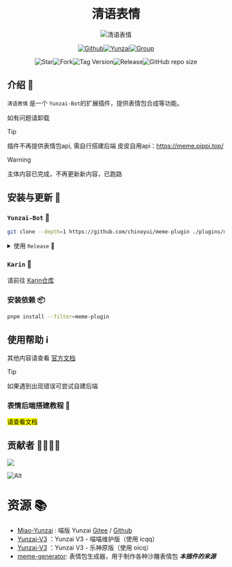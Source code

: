 # <h1 align="center">清语表情</h1>

<div align="center">
<img src="https://api.wuliya.cn/api/count?name=meme-plugin&type=img&theme=gelbooru" alt="清语表情">

<a href="https://github.com/ClarityJS/meme-plugin"><img src="https://img.shields.io/badge/Github-清语表情-black?style=flat-square&logo=github" alt="Github"></a><a href="https://gitee.com/Le-niao/Yunzai-Bot"><img src="https://img.shields.io/badge/云崽-v3.0.0-black?style=flat-square&logo=dependabot" alt="Yunzai"></a><a href="https://qm.qq.com/q/gBs8Ri3nIQ"><img src="https://img.shields.io/badge/group-272040396-blue" alt="Group"></a>

<img alt="Star" src="https://badgen.net/github/stars/ClarityJS/meme-plugin"><img alt="Fork" src="https://badgen.net/github/forks/ClarityJS/meme-plugin"><img alt="Tag Version" src="https://badgen.net/github/tag/ClarityJS/meme-plugin"><img alt="Release" src="https://badgen.net/github/release/ClarityJS/meme-plugin/stable"><img alt="GitHub repo size" src="https://img.shields.io/github/repo-size/ClarityJS/meme-plugin">


</div>

## 介绍 📝
`清语表情` 是一个 `Yunzai-Bot`的扩展插件，提供表情包合成等功能。

如有问题请卸载

>[!TIP]
> 插件不再提供表情包api, 需自行搭建后端
>皮皮自用api：https://meme.pippi.top/

> [!WARNING]
> 主体内容已完成，不再更新新内容，已跑路

## 安装与更新 🔧

### <code>Yunzai-Bot</code> 🚀

```bash
git clone --depth=1 https://github.com/chinoyui/meme-plugin ./plugins/meme-plugin/
```
</details>
<details>
<summary> 使用 <code>Release</code> 🔨</summary>

在 [Release](https://github.com/ClarityJS/meme-plugin/releases/latest) 页面下载最新版本，解压后修改文件夹名称为 `meme-plugin` 然后放入 `plugins` 文件夹中即可使用。

**虽然此方式能够使用，不利于后续升级，故不推荐使用 🔔**
</details>

### <code>Karin</code> 🤖
请前往 [Karin仓库](https://github.com/ClarityJS/karin-plugin-meme)

### 安装依赖 📦
```bash
pnpm install --filter=meme-plugin
```

## 使用帮助 ℹ️
其他内容请查看 [官方文档](https://docs.wuliya.cn/clarity/meme)
> [!Tip]
> 如果遇到出现错误可尝试自建后端

### 表情后端搭建教程 🌟
<mark>请查看文档</mark>

<!-- ## 更新计划 🛠

- [x] 支持手动输入 QQ 获取头像 🖼️
- [x] 参数支持 ⚙️
- [x] 锅巴兼容 🍲
- [x] 修改列表渲染 ✍️
- [x] 支持从艾特中获取昵称 👥
- [x] 支持 `其他协议` 从艾特中获取昵称 🌐
- [x] 添加 `表情调用统计` 📊
- [x] 添加 `仓库更新检查推送` 🔄
- [x] 添加 `自动更新表情包数据` ⏳
- [x] 动态重载表情包数据 🔄
- [x] 自动更新插件 [@MapleLeaf2007](https://github.com/MapleLeaf2007) 🔧
- [x] 重构 `使用Sqlite存储数据` 📦
- [ ] 扩展库 `实现本地制作表情` 🎨
- [ ] `emoji` 表情合成实现 😀🌈 -->

## 贡献者 👨‍💻👩‍💻

<a href="https://github.com/ClarityJS/meme-plugin/graphs/contributors">
  <img src="https://contrib.rocks/image?repo=ClarityJS/meme-plugin" />
</a>

![Alt](https://repobeats.axiom.co/api/embed/04d06e4e2d0cdfb7ef436a681dee7a2c83f199a6.svg "Repobeats analytics image")

# 资源 📚

- [Miao-Yunzai](https://github.com/yoimiya-kokomi/Miao-Yunzai) : 喵版 Yunzai [Gitee](https://gitee.com/yoimiya-kokomi/Miao-Yunzai) / [Github](https://github.com/yoimiya-kokomi/Miao-Yunzai)
- [Yunzai-V3](https://github.com/yoimiya-kokomi/Yunzai-Bot) ：Yunzai V3 - 喵喵维护版（使用 icqq）
- [Yunzai-V3](https://gitee.com/Le-niao/Yunzai-Bot) ：Yunzai V3 - 乐神原版（使用 oicq）
- [meme-generator](https://github.com/MeetWq/meme-generator): 表情包生成器，用于制作各种沙雕表情包 ***本插件的来源***
